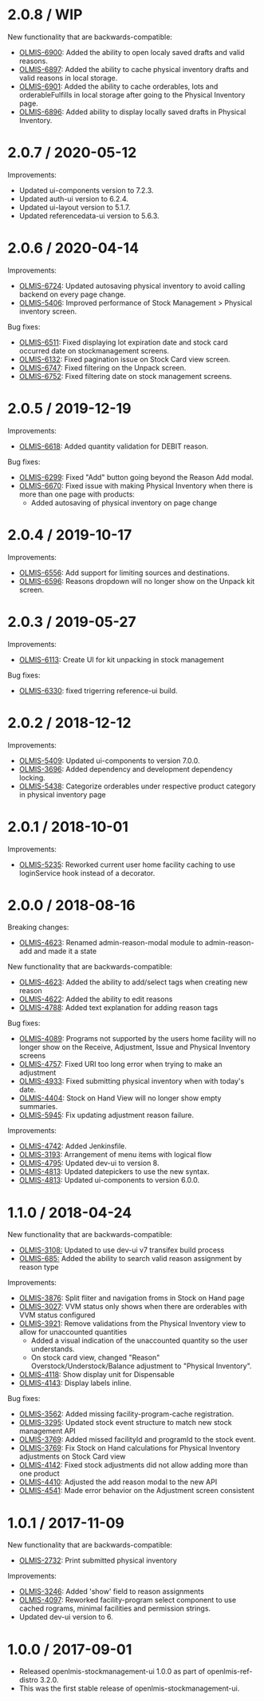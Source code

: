 2.0.8 / WIP
==================

New functionality that are backwards-compatible:
* [OLMIS-6900](https://openlmis.atlassian.net/browse/OLMIS-6900): Added the ability to open localy saved drafts and valid reasons.
* [OLMIS-6897](https://openlmis.atlassian.net/browse/OLMIS-6897): Added the ability to cache physical inventory drafts and valid reasons in local storage.
* [OLMIS-6901](https://openlmis.atlassian.net/browse/OLMIS-6901): Added the ability to cache orderables, lots and orderableFulfills in local storage after going to the Physical Inventory page.
* [OLMIS-6896](https://openlmis.atlassian.net/browse/OLMIS-6896): Added ability to display locally saved drafts in Physical Inventory.

2.0.7 / 2020-05-12
==================

Improvements:
* Updated ui-components version to 7.2.3.
* Updated auth-ui version to 6.2.4.
* Updated ui-layout version to 5.1.7.
* Updated referencedata-ui version to 5.6.3.

2.0.6 / 2020-04-14
==================

Improvements:
* [OLMIS-6724](https://openlmis.atlassian.net/browse/OLMIS-6724): Updated autosaving physical inventory to avoid calling backend on every page change.
* [OLMIS-5406](https://openlmis.atlassian.net/browse/OLMIS-5406): Improved performance of Stock Management > Physical inventory screen.

Bug fixes:
* [OLMIS-6511](https://openlmis.atlassian.net/browse/OLMIS-6511): Fixed displaying lot expiration date and stock card occurred date on stockmanagement screens.
* [OLMIS-6132](https://openlmis.atlassian.net/browse/OLMIS-6132): Fixed pagination issue on Stock Card view screen.
* [OLMIS-6747](https://openlmis.atlassian.net/browse/OLMIS-6747): Fixed filtering on the Unpack screen.
* [OLMIS-6752](https://openlmis.atlassian.net/browse/OLMIS-6752): Fixed filtering date on stock management screens.

2.0.5 / 2019-12-19
==================

Improvements:
* [OLMIS-6618](https://openlmis.atlassian.net/browse/OLMIS-6618): Added quantity validation for DEBIT reason.

Bug fixes:
* [OLMIS-6299](https://openlmis.atlassian.net/browse/OLMIS-6299): Fixed "Add" button going beyond the Reason Add modal.
* [OLMIS-6670](https://openlmis.atlassian.net/browse/OLMIS-6670): Fixed issue with making Physical Inventory when there is more than one page with products:
    * Added autosaving of physical inventory on page change

2.0.4 / 2019-10-17
==================

Improvements:
* [OLMIS-6556](https://openlmis.atlassian.net/browse/OLMIS-6556): Add support for limiting sources and destinations.
* [OLMIS-6596](https://openlmis.atlassian.net/browse/OLMIS-6596): Reasons dropdown will no longer show on the Unpack kit screen.

2.0.3 / 2019-05-27
==================

Improvements:
* [OLMIS-6113](https://openlmis.atlassian.net/browse/OLMIS-6113): Create UI for kit unpacking in stock management

Bug fixes:
* [OLMIS-6330](https://openlmis.atlassian.net/browse/OLMIS-6330): fixed trigerring reference-ui build.

2.0.2 / 2018-12-12
==================

Improvements:
* [OLMIS-5409](https://openlmis.atlassian.net/browse/OLMIS-5409): Updated ui-components to version 7.0.0.
* [OLMIS-3696](https://openlmis.atlassian.net/browse/OLMIS-3696): Added dependency and development dependency locking.
* [OLMIS-5438](https://openlmis.atlassian.net/browse/OLMIS-5438): Categorize orderables under respective product category in physical inventory page

2.0.1 / 2018-10-01
==================

Improvements:
* [OLMIS-5235](https://openlmis.atlassian.net/browse/OLMIS-5235): Reworked current user home facility caching to use loginService hook instead of a decorator.

2.0.0 / 2018-08-16
==================

Breaking changes:
* [OLMIS-4623](https://openlmis.atlassian.net/browse/OLMIS-4623): Renamed admin-reason-modal module to admin-reason-add and made it a state

New functionality that are backwards-compatible:
* [OLMIS-4623](https://openlmis.atlassian.net/browse/OLMIS-4623): Added the ability to add/select tags when creating new reason
* [OLMIS-4622](https://openlmis.atlassian.net/browse/OLMIS-4622): Added the ability to edit reasons
* [OLMIS-4788](https://openlmis.atlassian.net/browse/OLMIS-4788): Added text explanation for adding reason tags

Bug fixes:
* [OLMIS-4089](https://openlmis.atlassian.net/browse/OLMIS-4089): Programs not supported by the users home facility will no longer show on the Receive, Adjustment, Issue and Physical Inventory screens
* [OLMIS-4757](https://openlmis.atlassian.net/browse/OLMIS-4757): Fixed URI too long error when trying to make an adjustment
* [OLMIS-4933](https://openlmis.atlassian.net/browse/OLMIS-4933): Fixed submitting physical inventory when with today's date.
* [OLMIS-4404](https://openlmis.atlassian.net/browse/OLMIS-4404): Stock on Hand View will no longer show empty summaries.
* [OLMIS-5945](https://openlmis.atlassian.net/browse/OLMIS-5945): Fix updating adjustment reason failure.

Improvements:
* [OLMIS-4742](https://openlmis.atlassian.net/browse/OLMIS-4742): Added Jenkinsfile.
* [OLMIS-3193](https://openlmis.atlassian.net/browse/OLMIS-3193): Arrangement of menu items with logical flow
* [OLMIS-4795](https://openlmis.atlassian.net/browse/OLMIS-4795): Updated dev-ui to version 8.
* [OLMIS-4813](https://openlmis.atlassian.net/browse/OLMIS-4813): Updated datepickers to use the new syntax.
* [OLMIS-4813](https://openlmis.atlassian.net/browse/OLMIS-4813): Updated ui-components to version 6.0.0.

1.1.0 / 2018-04-24
==================

New functionality that are backwards-compatible:
* [OLMIS-3108:](https://openlmis.atlassian.net/browse/OLMIS-3108) Updated to use dev-ui v7 transifex build process
* [OLMIS-685:](https://openlmis.atlassian.net/browse/OLMIS-685) Added the ability to search valid reason assignment by reason type

Improvements:
* [OLMIS-3876](https://openlmis.atlassian.net/browse/OLMIS-3876): Split fliter and navigation froms in Stock on Hand page
* [OLMIS-3027](https://openlmis.atlassian.net/browse/OLMIS-3027): VVM status only shows when there are orderables with VVM status configured
* [OLMIS-3921](https://openlmis.atlassian.net/browse/OLMIS-3921): Remove validations from the Physical Inventory view to allow for unaccounted quantities
  * Added a visual indication of the unaccounted quantity so the user understands.
  * On stock card view, changed "Reason" Overstock/Understock/Balance adjustment to "Physical Inventory".
* [OLMIS-4118](https://openlmis.atlassian.net/browse/OLMIS-4118): Show display unit for Dispensable
* [OLMIS-4143](https://openlmis.atlassian.net/browse/OLMIS-4143): Display labels inline.

Bug fixes:
* [OLMIS-3562](https://openlmis.atlassian.net/browse/OLMIS-3562): Added missing facility-program-cache registration.
* [OLMIS-3295](https://openlmis.atlassian.net/browse/OLMIS-3295): Updated stock event structure to match new stock management API
* [OLMIS-3769](https://openlmis.atlassian.net/browse/OLMIS-3769): Added missed facilityId and programId to the stock event.
* [OLMIS-3769](https://openlmis.atlassian.net/browse/OLMIS-3769): Fix Stock on Hand calculations for Physical Inventory adjustments on Stock Card view
* [OLMIS-4142](https://openlmis.atlassian.net/browse/OLMIS-4142): Fixed stock adjustments did not allow adding more than one product
* [OLMIS-4410](https://openlmis.atlassian.net/browse/OLMIS-4410): Adjusted the add reason modal to the new API
* [OLMIS-4541](https://openlmis.atlassian.net/browse/OLMIS-4541): Made error behavior on the Adjustment screen consistent

1.0.1 / 2017-11-09
==================

New functionality that are backwards-compatible:
* [OLMIS-2732](https://openlmis.atlassian.net/browse/OLMIS-2732): Print submitted physical inventory

Improvements:
* [OLMIS-3246](https://openlmis.atlassian.net/browse/OLMIS-3246): Added 'show' field to reason assignments
* [OLMIS-4097](https://openlmis.atlassian.net/browse/OLMIS-4097): Reworked facility-program select component to use cached rograms, minimal facilities and permission strings.
* Updated dev-ui version to 6.

1.0.0 / 2017-09-01
==================

* Released openlmis-stockmanagement-ui 1.0.0 as part of openlmis-ref-distro 3.2.0.
 * This was the first stable release of openlmis-stockmanagement-ui.
